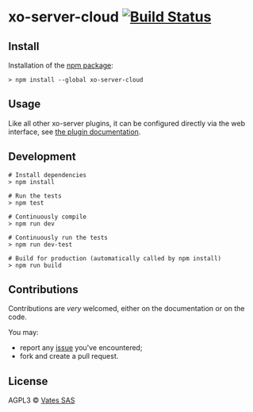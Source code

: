 # xo-server-cloud [![Build Status](https://travis-ci.org/vatesfr/xen-orchestra.png?branch=master)](https://travis-ci.org/vatesfr/xen-orchestra)

## Install

Installation of the [npm package](https://npmjs.org/package/xo-server-cloud):

```
> npm install --global xo-server-cloud
```

## Usage

Like all other xo-server plugins, it can be configured directly via
the web interface, see [the plugin documentation](https://xen-orchestra.com/docs/plugins.html).

## Development

```
# Install dependencies
> npm install

# Run the tests
> npm test

# Continuously compile
> npm run dev

# Continuously run the tests
> npm run dev-test

# Build for production (automatically called by npm install)
> npm run build
```

## Contributions

Contributions are *very* welcomed, either on the documentation or on
the code.

You may:

- report any [issue](https://github.com/vatesfr/xen-orchestra/issues)
  you've encountered;
- fork and create a pull request.

## License

AGPL3 © [Vates SAS](https://vates.fr)
